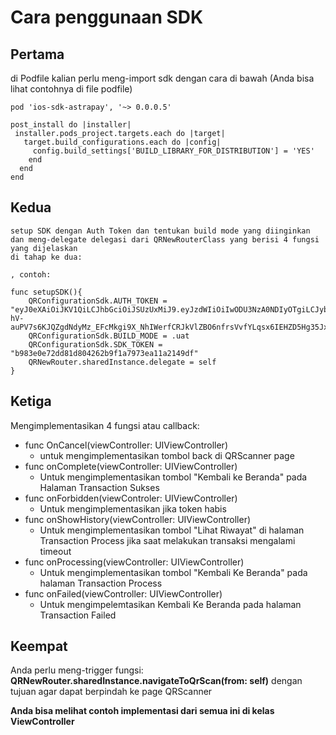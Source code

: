 # Cara penggunaan SDK
## Pertama
di Podfile kalian perlu meng-import sdk dengan cara di bawah (Anda bisa lihat contohnya di file podfile)

    pod 'ios-sdk-astrapay', '~> 0.0.0.5'

    post_install do |installer|
     installer.pods_project.targets.each do |target|
       target.build_configurations.each do |config|
         config.build_settings['BUILD_LIBRARY_FOR_DISTRIBUTION'] = 'YES'
        end
      end
    end

## Kedua
    setup SDK dengan Auth Token dan tentukan build mode yang diinginkan
    dan meng-delegate delegasi dari QRNewRouterClass yang berisi 4 fungsi yang dijelaskan
    di tahap ke dua:

    , contoh:
    
    func setupSDK(){
        QRConfigurationSdk.AUTH_TOKEN = "eyJ0eXAiOiJKV1QiLCJhbGciOiJSUzUxMiJ9.eyJzdWIiOiIwODU3NzA0NDIyOTgiLCJyb2xlcyI6WyJMT0dJTiJdLCJpc3MiOiJBc3RyYVBheS1EZXYiLCJ0eXBlIjoiQUNDRVNTIiwidXNlcklkIjoxOTk4NTQsImRldmljZUlkIjoiMTIzIiwidHJhbnNhY3Rpb25JZCI6IiIsInRyYW5zYWN0aW9uVHlwZSI6IiIsIm5iZiI6MTY1NTgwOTQ1NywiZXhwIjoxNjU1ODEzMDU3LCJpYXQiOjE2NTU4MDk0NTcsImp0aSI6ImU2NjdlNjMwLTU0YjQtNGIzZS1iMWMwLTM5NGI3MmU1NjI3OCIsImVtYWlsIjpbImdpbGJlcnQuc3ViYXlAYXN0cmFwYXkuY29tIl19.MhygTVbWfTlSbKxypqUrT8IHP87xKIal3rd4Q7pCTftmDrWIF31PGL8pOQ4Nd1aBelEhK2mbAbkDFAVbzItsd2LGdQ_nfnJH5rac2KDd6xN0WxXl07e3VMskgBMrlGtedhMHhx4IMdkcC6uXn5ezmnDbPNL5DpykcAsPbQWe8DE1VZrd_3OoUyHhwyd30Rtau20LIa61Hnv5gpUwQXplHR7oUJn6L875agKF5WzDEHhP2-hV-auPV7s6KJQZgdNdyMz_EFcMkgi9X_NhIWerfCRJkVlZBO6nfrsVvfYLqsx6IEHZD5Hg35JxjmBs1DRL20UNBiy01LIMf9PMlOR0Jg"
        QRConfigurationSdk.BUILD_MODE = .uat
        QRConfigurationSdk.SDK_TOKEN = "b983e0e72dd81d804262b9f1a7973ea11a2149df"
        QRNewRouter.sharedInstance.delegate = self
    }

## Ketiga
Mengimplementasikan 4 fungsi atau callback:
- func OnCancel(viewController: UIViewController)
  - untuk mengimplementasikan tombol back di QRScanner page
- func onComplete(viewController: UIViewController)
  - Untuk mengimplementasikan tombol "Kembali ke Beranda" pada Halaman Transaction Sukses
- func onForbidden(viewControler: UIViewController)
  - Untuk mengimplementasikan jika token habis
- func onShowHistory(viewController: UIViewController)
  - Untuk mengimplementasikan tombol "Lihat Riwayat" di halaman Transaction Process jika saat melakukan transaksi mengalami timeout
- func onProcessing(viewController: UIViewController)
  - Untuk mengimplementasikan tombol "Kembali Ke Beranda" pada halaman Transaction Process
- func onFailed(viewController: UIViewController)
  - Untuk mengimpelemtasikan Kembali Ke Beranda pada halaman Transaction Failed


## Keempat
Anda perlu meng-trigger fungsi:
**QRNewRouter.sharedInstance.navigateToQrScan(from: self)**
dengan tujuan agar dapat berpindah ke page QRScanner

**Anda bisa melihat contoh implementasi dari semua ini di kelas ViewController**


